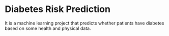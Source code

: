 # Diabetes Risk Prediction

It is a machine learning project that predicts whether patients have diabetes based on some health and physical data.
